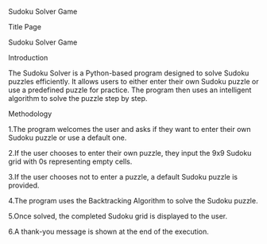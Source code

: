 Sudoku Solver Game

Title Page

Sudoku Solver Game

Introduction

The Sudoku Solver is a Python-based program designed to solve Sudoku puzzles efficiently. It allows users to either enter their own Sudoku puzzle or use a predefined puzzle for practice. The program then uses an intelligent algorithm to solve the puzzle step by step.

Methodology

1.The program welcomes the user and asks if they want to enter their own Sudoku puzzle or use a default one.

2.If the user chooses to enter their own puzzle, they input the 9x9 Sudoku grid with 0s representing empty cells.

3.If the user chooses not to enter a puzzle, a default Sudoku puzzle is provided.

4.The program uses the Backtracking Algorithm to solve the Sudoku puzzle.

5.Once solved, the completed Sudoku grid is displayed to the user.

6.A thank-you message is shown at the end of the execution.
